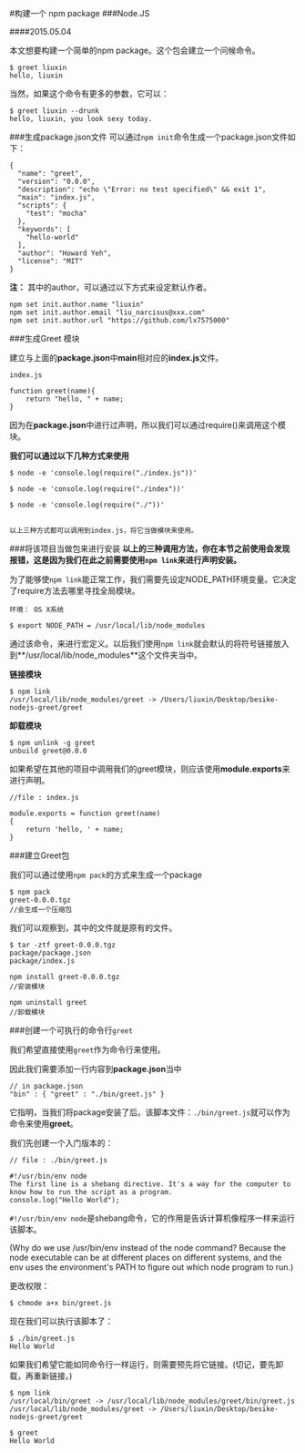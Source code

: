 #构建一个 npm package
###Node.JS

####2015.05.04

本文想要构建一个简单的npm package。这个包会建立一个问候命令。

```
$ greet liuxin
hello, liuxin
```

当然，如果这个命令有更多的参数，它可以：

```
$ greet liuxin --drunk
hello, liuxin, you look sexy today.
```

###生成package.json文件
可以通过`npm init`命令生成一个package.json文件如下：

```
{
  "name": "greet",
  "version": "0.0.0",
  "description": "echo \"Error: no test specified\" && exit 1",
  "main": "index.js",
  "scripts": {
    "test": "mocha"
  },
  "keywords": [
    "hello-world"
  ],
  "author": "Howard Yeh",
  "license": "MIT"
}
```

**注：** 其中的author，可以通过以下方式来设定默认作者。

```
npm set init.author.name "liuxin"
npm set init.author.email "liu_narcisus@xxx.com"
npm set init.author.url "https://github.com/lx7575000"
```

###生成Greet 模块

建立与上面的**package.json**中**main**相对应的**index.js**文件。

```
index.js

function greet(name){
	return "hello, " + name;
}

```

因为在**package.json**中进行过声明，所以我们可以通过require()来调用这个模块。

**我们可以通过以下几种方式来使用**
```
$ node -e 'console.log(require("./index.js"))'

$ node -e 'console.log(require("./index"))'

$ node -e 'console.log(require("./"))'


以上三种方式都可以调用到index.js，将它当做模块来使用。
```

###将该项目当做包来进行安装
**以上的三种调用方法，你在本节之前使用会发现报错，这是因为我们在此之前需要使用`npm link`来进行声明安装。**

为了能够使`npm link`能正常工作，我们需要先设定NODE_PATH环境变量。它决定了require方法去哪里寻找全局模块。

```
环境： OS X系统

$ export NODE_PATH = /usr/local/lib/node_modules
```
通过该命令，来进行宏定义。以后我们使用`npm link`就会默认的将符号链接放入到**/usr/local/lib/node_modules**这个文件夹当中。

**链接模块**

```
$ npm link
/usr/local/lib/node_modules/greet -> /Users/liuxin/Desktop/besike-nodejs-greet/greet
```

**卸载模块**

```
$ npm unlink -g greet	
unbuild greet@0.0.0
```

如果希望在其他的项目中调用我们的greet模块，则应该使用**module.exports**来进行声明。

```
//file : index.js

module.exports = function greet(name)
{
	return 'hello, ' + name;
}
```

###建立Greet包

我们可以通过使用`npm pack`的方式来生成一个package

```
$ npm pack
greet-0.0.0.tgz
//会生成一个压缩包
```

我们可以观察到，其中的文件就是原有的文件。

```
$ tar -ztf greet-0.0.0.tgz
package/package.json
package/index.js
```

```
npm install greet-0.0.0.tgz
//安装模块

npm uninstall greet
//卸载模块
```

###创建一个可执行的命令行`greet`

我们希望直接使用`greet`作为命令行来使用。

因此我们需要添加一行内容到**package.json**当中

```
// in package.json
"bin" : { "greet" : "./bin/greet.js" }
```
它指明，当我们将package安装了后。该脚本文件：`./bin/greet.js`就可以作为命令来使用**greet**。

我们先创建一个入门版本的：

```
// file : ./bin/greet.js

#!/usr/bin/env node
The first line is a shebang directive. It's a way for the computer to know how to run the script as a program.
console.log("Hello World");
```

`#!/usr/bin/env node`是shebang命令，它的作用是告诉计算机像程序一样来运行该脚本。

(Why do we use /usr/bin/env instead of the node command? Because the node executable can be at different places on different systems, and the env uses the environment's PATH to figure out which node program to run.)

更改权限：

```
$ chmode a+x bin/greet.js
```

现在我们可以执行该脚本了：

```
$ ./bin/greet.js
Hello World
```

如果我们希望它能如同命令行一样运行，则需要预先将它链接。(切记，要先卸载，再重新链接。)

```
$ npm link
/usr/local/bin/greet -> /usr/local/lib/node_modules/greet/bin/greet.js
/usr/local/lib/node_modules/greet -> /Users/liuxin/Desktop/besike-nodejs-greet/greet
```

```
$ greet
Hello World
```